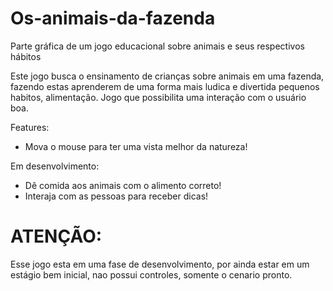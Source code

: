 # Os-animais-da-fazenda
Parte gráfica de um jogo educacional sobre animais e seus respectivos hábitos

Este jogo busca o ensinamento de crianças sobre animais em uma fazenda, fazendo estas aprenderem de uma forma mais ludica e divertida pequenos habitos, alimentação. Jogo que possibilita uma interação com o usuário boa.

Features:

- Mova o mouse para ter uma vista melhor da natureza!

Em desenvolvimento:

- Dê comida aos animais com o alimento correto! 
- Interaja com as pessoas para receber dicas!

# ATENÇÃO:
Esse jogo esta em uma fase de desenvolvimento, por ainda estar em um estágio bem inicial, nao possui controles, somente o cenario pronto.

